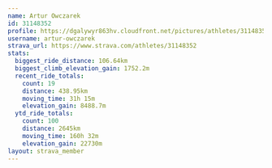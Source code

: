 ```yaml
---
name: Artur Owczarek
id: 31148352
profile: https://dgalywyr863hv.cloudfront.net/pictures/athletes/31148352/15906846/1/large.jpg
username: artur-owczarek
strava_url: https://www.strava.com/athletes/31148352
stats:
  biggest_ride_distance: 106.64km
  biggest_climb_elevation_gain: 1752.2m
  recent_ride_totals:
    count: 19
    distance: 438.95km
    moving_time: 31h 15m
    elevation_gain: 8488.7m
  ytd_ride_totals:
    count: 100
    distance: 2645km
    moving_time: 160h 32m
    elevation_gain: 22730m
layout: strava_member
--- 
```

